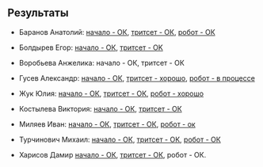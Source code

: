 ## Результаты

- Баранов Анатолий: [начало - ОК](/2016.cpp/task0/baranov/), [тритсет - ОК](/2016.cpp/task0/baranov/#1), [робот - ОК](/2016.cpp/task0/baranov/#2)

- Болдырев Егор: [начало - ОК](/2016.cpp/task0/boldyrev/), [тритсет - OK](/2016.cpp/task0/boldyrev/)

- Воробьева Анжелика: начало - ОК, тритсет - ОК

- Гусев Александр: [начало - ОК](/2016.cpp/task0/gusev/), [тритсет - хорошо](/2016.cpp/task0/gusev/#1), [робот - в процессе](/2016.cpp/task0/gusev/#2)

- Жук Юлия: [начало - ОК](/2016.cpp/task0/zhuk/), [тритсет - ОК](/2016.cpp/task0/zhuk/#1), [робот - хорошо](/2016.cpp/task0/zhuk/#2)

- Костылева Виктория: [начало - ОК](/2016.cpp/task0/kostyleva/), [тритсет - ОК](/2016.cpp/task0/kostyleva/#1)

- Миляев Иван: [начало - ОК](/2016.cpp/task0/milyaev/), [тритсет - ОК](/2016.cpp/task0/milyaev/#1), [робот - ок](/2016.cpp/task0/milyaev/#1)

- Турчинович Михаил: [начало - ОК](/2016.cpp/task0/turchinovich/), [тритсет - ОК](/2016.cpp/task0/turchinovich/#1), [робот - ОК](/2016.cpp/task0/turchinovich/#2)

- Харисов Дамир [начало - ОК](/2016.cpp/task0/kharisov/), [тритсет - ОК](/2016.cpp/task0/kharisov/#1), робот - ОК.
